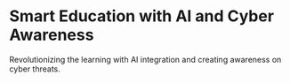# Smart Education with AI and Cyber Awareness
Revolutionizing the learning with AI integration and creating awareness on cyber threats.
